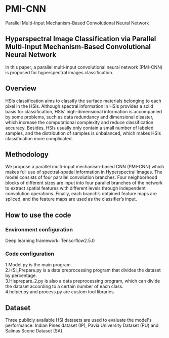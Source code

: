 # PMI-CNN
Parallel Multi-Input Mechanism-Based Convolutional Neural Network

## Hyperspectral Image Classification via Parallel Multi-Input Mechanism-Based Convolutional Neural Network
In this paper, a parallel multi-input convolutional neural network (PMI-CNN) is proposed for hyperspectral images classification.

## Overview
HSIs classification aims to classify the surface materials belonging to each pixel in the HSIs. Although spectral information in HSIs provides a solid basis for classification, HSIs’ high-dimensional information is accompanied by some problems, such as data redundancy and dimensional disaster, which increase the computational complexity and reduce classification accuracy. Besides, HSIs usually only contain a small number of labeled samples, and the distribution of samples is unbalanced, which makes HSIs classification more complicated.

## Methodology
We propose a parallel multi-input mechanism-based CNN (PMI-CNN) which makes full use of spectral-spatial information in Hyperspectral Images. The model consists of four parallel convolution branches. Four neighborhood blocks of different sizes are input into four parallel branches of the network to extract spatial features with different levels through independent convolution operations. Finally, each branch’s obtained feature maps are spliced, and the feature maps are used as the classifier’s input.

## How to use the code
###  Environment configuration 
Deep learning framework: Tensorflow2.5.0

### Code configuration
1.Model.py is the main program.  
2.HSI_Prepare.py is a data preprocessing program that divides the dataset by percentage.  
3.Hisprepare_2.py is also a data preprocessing program, which can divide the dataset according to a certain number of each class.  
4.helper.py and process.py are custom tool libraries.  

## Dataset
Three publicly available HSI datasets are used to evaluate the model's performance: Indian Pines dataset (IP), Pavia University Dataset (PU) and Salinas Scene Dataset (SA).
